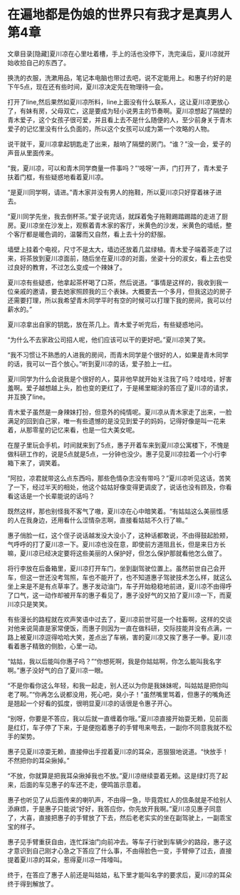 # 在遍地都是伪娘的世界只有我才是真男人  第4章

文章目录[隐藏]夏川凉在心里吐着槽，手上的活也没停下，洗完澡后，夏川凉就开始收拾自己的东西了。

换洗的衣服，洗漱用品，笔记本电脑也带过去吧，说不定能用上。和惠子约好的是下午5点，现在还有些时间，夏川凉决定先在物理待一会。

打开了line,然后果然如夏川凉所料，line上面没有什么联系人，这让夏川凉更放心了，有妹有房，父母双亡，这是要成为轻小说男主的节奏啊。夏川凉想起了隔壁的青木爱子，这个女孩子很可爱，并且看上去不是什么随便的人，至少前身关于青木爱子的记忆里没有什么负面的，所以这个女孩可以成为第一个攻略的人物。

说干就干，夏川凉拿起钥匙走了出来，敲响了隔壁的房门。“谁？”没一会，爱子的声音从里面传来。

“我，夏川凉，可以和青木同学商量一件事吗？”‘吱呀’一声，门打开了，青木爱子扶着门框，有些疑惑地看着夏川凉。

“是夏川同学啊，请进。”青木家并没有男人的拖鞋，所以夏川凉只好穿着袜子进去。

“夏川同学先坐，我去倒杯茶。”爱子说完话，就踩着兔子拖鞋踢踏踢踏的走进了厨房。夏川凉坐在沙发上，观察着青木家的客厅，米黄色的沙发，米黄色的墙纸，整个客厅都是暖色调的，温馨而又自然，看上去十分的舒服。

墙壁上挂着个电视，尺寸不是太大，墙边还放着几盆绿植。青木爱子端着茶走了过来，将茶放到夏川凉面前，随后坐在夏川凉的对面，坐姿十分的淑女，看上去也受过良好的教育，不过怎么变成一个辣妹了。

夏川凉有些疑惑，他拿起茶杯喝了口茶，然后说道。“事情是这样的，我收到我一位亲戚的邀请，要去她家照顾我的三个表妹。大概要去一个多月，但我这边的房子还需要打理，所以我希望青木同学平时有空的时候可以打理下我的房间，我可以付薪水的。”

夏川凉拿出自家的钥匙，放在茶几上。青木爱子听完后，有些疑惑地问。

“为什么不去家政公司招人呢，他们应该可以干的更好吧。”夏川凉笑了笑。

“我不习惯让不熟悉的人进我的房间，而青木同学是个很好的人，如果是青木同学的话，我可以一百个放心。”听到夏川凉的话，爱子脸上一红。

夏川同学为什么会说我是个很好的人，莫非他早就开始关注我了吗？哇哇哇，好害羞啊。爱子越想越上头，脸也变的更红了，于是稀里糊涂的答应了夏川凉的请求，并互换了line。

青木爱子虽然是一身辣妹打扮，但意外的纯情呢。夏川凉从青木家走了出来，一脸满足的回到自己家，唯一有些遗憾的是没见到爱子的妈妈，记得好像是叫一花来着，从那零星的记忆来看，也是一位大美女呢。

在屋子里玩会手机，时间就来到了5点，惠子开着车来到夏川凉公寓楼下，不愧是做科研工作的，说是5点就是5点，一分钟也没少。惠子见夏川凉拉着一个小行李箱下来了，调笑着。

“阿拉，凉君就带这么点东西吗，那些色情杂志没有带吗？”夏川凉听见这话，苦笑了一下，经过半天的相处，他这个姑姑好像变得更调皮了，说话也没有顾及，你看看这话是一个长辈能说的话吗？

既然这样，那也别怪我不客气了嗷，夏川凉在心中暗笑着。“有姑姑这么美丽性感的人在我身边，还用看什么涩情杂志啊，直接看姑姑不久行了嘛。”

惠子俏脸一红，这个侄子说话越发没大没小了，这种话都敢说，不由得鼓起脸颊，气呼呼的打了夏川凉一下。夏川凉也没在意，即使前方道阻且长，但是来日方长嘛，夏川凉已经决定要将这些美丽的人保护好，但怎么保护那就看他怎么做了。

将行李放在后备箱里，夏川凉打开车门，坐到副驾驶位置上。虽然前世自己会开车，但这一世还没考驾照，车也不能开了，也不知道惠子驾驶技术怎么样，就这么坐上来是不是有点草率了。惠子发动油门，车子开始稳稳地前进，夏川凉不由得呼了口气，这一动作却被开车的惠子看见了，惠子没好气的又拍了夏川凉一下，而夏川凉只是笑笑。

有些漫长的路程就在欢声笑语中过去了，夏川凉前世可是一个社畜啊，这样的交谈对他来说简直是家常便饭，而惠子则因为一直在做科研，交际技能并没有点满，一路上被夏川凉逗得哈哈大笑，差点出了车祸，害的夏川凉又挨了惠子一拳。夏川凉看着惠子精致的侧脸，心里一动。

“姑姑，我以后能叫你惠子吗？”“你想死啊，我是你姑姑啊，你怎么能叫我名字啊。”惠子没好气的白了夏川凉一眼。

“不是你看你这么年轻，和我一起走，别人还以为你是我妹妹呢，叫姑姑是把你叫老了啊。”“你再怎么说都没用，死心吧，臭小子！”虽然嘴里骂着，但惠子的嘴角还是翘起一个好看的弧度，很明显夏川凉的话很是令惠子开心。

“别呀，你要是不答应，我以后就一直缠着你哦。”夏川凉直接开始耍无赖，见前面是红灯，车子停了下来，于是便抱着惠子的手臂甩来甩去，一副你不同意我就不松手的架势。

惠子见夏川凉耍无赖，直接伸出手捏着夏川凉的耳朵，恶狠狠地说道。“快放手！不然把你的耳朵揪掉。”

“不放，你就算是把我耳朵揪掉我也不放。”夏川凉继续耍着无赖。这是绿灯亮了起来，后面的车见惠子的车还不走，便鸣笛示意着。

惠子也听见了从后面传来的喇叭声，不由得一急，毕竟霓虹人的信条就是不给别人添麻烦，于是惠子只能说“好好，我答应你，你先放开我啊。”夏川凉见惠子同意了，大喜，直接把惠子的手臂放了下去，然后老老实实的坐在副驾驶上，一副乖宝宝的样子。

惠子见手臂重获自由，连忙踩油门向前冲去。等车子行驶到车辆少的路段，惠子这才意识到自己刚才心急之下答应了什么事，不由得脸色一变，手臂伸了过去，直接提着夏川凉的耳朵，惹得夏川凉一阵嚎叫。

终于，在答应了惠子人前还是叫姑姑，私下里才能叫名字的要求后，夏川凉的耳朵终于得到解放了。